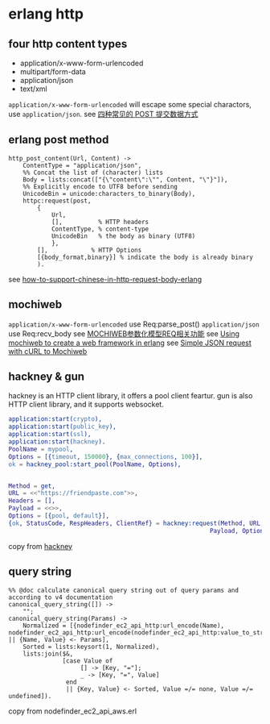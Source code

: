 # erlang http

## four http content types
* application/x-www-form-urlencoded
* multipart/form-data
* application/json
* text/xml

`application/x-www-form-urlencoded` will escape some special charactors, use `application/json`.
see [四种常见的 POST 提交数据方式](https://imququ.com/post/four-ways-to-post-data-in-http.html)

## erlang post method

``` shell
http_post_content(Url, Content) ->
	ContentType = "application/json",
	%% Concat the list of (character) lists
	Body = lists:concat(["{\"content\":\"", Content, "\"}"]),
	%% Explicitly encode to UTF8 before sending
	UnicodeBin = unicode:characters_to_binary(Body),
	httpc:request(post,
		{
			Url,
			[],          % HTTP headers
			ContentType, % content-type
			UnicodeBin   % the body as binary (UTF8)
			},
		[],            % HTTP Options
		[{body_format,binary}] % indicate the body is already binary
		).
```

see [how-to-support-chinese-in-http-request-body-erlang](https://gist.github.com/flitbit/11388377)

## mochiweb
`application/x-www-form-urlencoded` use Req:parse_post()
`application/json` use Req:recv_body
see [MOCHIWEB参数化模型REQ相关功能](http://coolshell.cn/articles/1516.html)
see [Using mochiweb to create a web framework in erlang](http://willcodeforfoo.com/2009/07/using-mochiweb-to-create-a-web-framework-in-erlang)
see [Simple JSON request with cURL to Mochiweb](https://stackoverflow.com/questions/10439603/simple-json-request-with-curl-to-mochiweb)

## hackney & gun
hackney is an HTTP client library, it offers a pool client feartur.
gun is also  HTTP client library, and it supports websocket.

``` erlang
application:start(crypto),
application:start(public_key),
application:start(ssl),
application:start(hackney).
PoolName = mypool,
Options = [{timeout, 150000}, {max_connections, 100}],
ok = hackney_pool:start_pool(PoolName, Options),


Method = get,
URL = <<"https://friendpaste.com">>,
Headers = [],
Payload = <<>>,
Options = [{pool, default}],
{ok, StatusCode, RespHeaders, ClientRef} = hackney:request(Method, URL, Headers,
                                                        Payload, Options).
```
copy from [hackney](https://github.com/benoitc/hackney)

## query string

``` shell
%% @doc calculate canonical query string out of query params and according to v4 documentation
canonical_query_string([]) ->
    "";
canonical_query_string(Params) ->
    Normalized = [{nodefinder_ec2_api_http:url_encode(Name), nodefinder_ec2_api_http:url_encode(nodefinder_ec2_api_http:value_to_string(Value))} || {Name, Value} <- Params],
    Sorted = lists:keysort(1, Normalized),
    lists:join($&,
               [case Value of
                    [] -> [Key, "="];
                    _ -> [Key, "=", Value]
                end
                || {Key, Value} <- Sorted, Value =/= none, Value =/= undefined]).
```
copy from nodefinder_ec2_api_aws.erl
